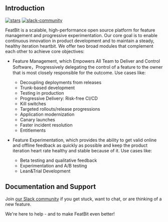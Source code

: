 


## Introduction


[![stars](https://img.shields.io/github/stars/featbit/featbit.svg?style=flat&logo=github&colorB=red&label=stars)](https://github.com/featbit/featbit)                   [![slack-community](https://img.shields.io/badge/slack-join-3CC798?style=social&logo=slack)](https://join.slack.com/t/featbit/shared_invite/zt-1ew5e2vbb-x6Apan1xZOaYMnFzqZkGNQ)


FeatBit is a scalable, high-performance open source platform for feature management and progressive experimentation. Our core goal is to enable continuous innovation in product development and to maintain a steady, healthy iteration heartbit. We offer two broad modules that complement each other to achieve core objectives:

- Feature Management, which Empowers All Team to Deliver and Control Software，Progressively delegating the control of a feature to the owner that is most closely responsible for the outcome. Use cases like:
    - Decoupling deployments from releases
    - Trunk-based development
    - Testing in production
    - Progressive Delivery: Risk-free CI/CD
    - Kill switches
    - Targeted rollouts/release progressions
    - Application modernization
    - Canary launches
    - Faster incident resolution
    - Entitlements
    
- Feature Experimentation, which provides the ability to get valid online and offline feedback as quickly as possible and keep the product iteration heart rate healthy and stable because of it. Use cases like:
    - Beta testing and qualitative feedback
    - Experimentation and A/B testing
    - Lean&Trial Development


## Documentation and Support

Join [our Slack community](https://join.slack.com/t/featbit/shared_invite/zt-1ew5e2vbb-x6Apan1xZOaYMnFzqZkGNQ) if you get stuck, want to chat, or are thinking of a new feature.

We're here to help - and to make FeatBit even better!
